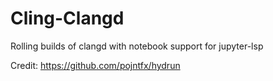 # Cling-Clangd
Rolling builds of clangd with notebook support for jupyter-lsp


Credit: https://github.com/pojntfx/hydrun
